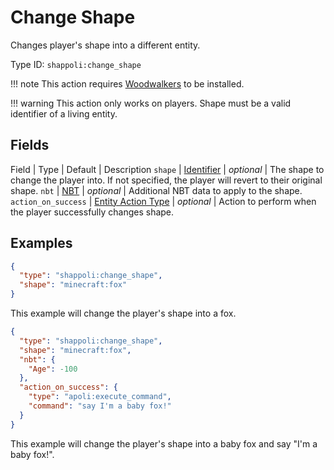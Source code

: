 # Change Shape

Changes player's shape into a different entity.

Type ID: `shappoli:change_shape`

!!! note
    This action requires [Woodwalkers](https://modrinth.com/mod/woodwalkers) to be installed.

!!! warning
    This action only works on players.
    Shape must be a valid identifier of a living entity.

## Fields

Field | Type | Default | Description
`shape` | [Identifier](https://origins.readthedocs.io/en/latest/types/data_types/identifier/) | *optional* | The shape to change the player into. If not specified, the player will revert to their original shape.
`nbt` | [NBT](https://origins.readthedocs.io/en/latest/types/data_types/nbt/) | *optional* | Additional NBT data to apply to the shape.
`action_on_success` | [Entity Action Type](../entity.md) | *optional* | Action to perform when the player successfully changes shape.

## Examples

```json
{
  "type": "shappoli:change_shape",
  "shape": "minecraft:fox"
}
```

This example will change the player's shape into a fox.

```json
{
  "type": "shappoli:change_shape",
  "shape": "minecraft:fox",
  "nbt": {
    "Age": -100
  },
  "action_on_success": {
    "type": "apoli:execute_command",
    "command": "say I'm a baby fox!"
  }
}
```

This example will change the player's shape into a baby fox and say "I'm a baby fox!".
